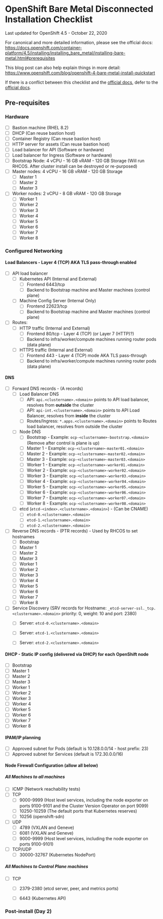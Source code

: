 # OpenShift Bare Metal Disconnected Installation Checklist

Last updated for OpenShift 4.5 - October 22, 2020

For canonical and more detailed information, please see the official docs:  https://docs.openshift.com/container-platform/4.5/installing/installing_bare_metal/installing-bare-metal.html#prerequisites

This blog post can also help explain things in more detail:  https://www.openshift.com/blog/openshift-4-bare-metal-install-quickstart

If there is a conflict between this checklist and the [official docs](https://docs.openshift.com/container-platform/4.5/installing/installing_bare_metal/installing-bare-metal.html#prerequisites), defer to the [official docs](https://docs.openshift.com/container-platform/4.5/installing/installing_bare_metal/installing-bare-metal.html#prerequisites).

## Pre-requisites

### Hardware

- [ ] Bastion machine (RHEL 8.2)
- [ ] DHCP (Can reuse bastion host)
- [ ] Container Registry (Can reuse bastion host)
- [ ] HTTP server for assets (Can reuse bastion host)
- [ ] Load balancer for API (Software or hardware)
- [ ] Load balancer for Ingress (Software or hardware)
- [ ] Bootstrap Node: 4 vCPU - 16 GB vRAM - 120 GB Storage (Will run RHCOS. After cluster install can be destroyed or re-purposed)
- [ ] Master nodes: 4 vCPU - 16 GB vRAM - 120 GB Storage
  - [ ] Master 1
  - [ ] Master 2
  - [ ] Master 3
- [ ] Worker nodes: 2 vCPU - 8 GB vRAM - 120 GB Storage
  - [ ] Worker 1
  - [ ] Worker 2
  - [ ] Worker 3
  - [ ] Worker 4
  - [ ] Worker 5
  - [ ] Worker 6
  - [ ] Worker 7
  - [ ] Worker 8

### Configured Networking

#### Load Balancers - Layer 4 (TCP) AKA TLS pass-through enabled

- [ ] API load balancer
  - [ ] Kubernetes API (Internal and External)
    - [ ] Frontend 6443/tcp
    - [ ] Backend to Bootstrap machine and Master machines (control plane)
  - [ ] Machine Config Server (Internal Only)
    - [ ] Frontend 22623/tcp
    - [ ] Backend to Bootstrap machine and Master machines (control plane)
- [ ] Routes:
  - [ ] HTTP traffic (Internal and External)
    - [ ] Frontend 80/tcp - Layer 4 (TCP) (or Layer 7 (HTTP)?)
    - [ ] Backend to infra/worker/compute machines running router pods (data plane)
  - [ ] HTTPS traffic (Internal and External)
    - [ ] Frontend 443 - Layer 4 (TCP) mode AKA TLS pass-through
    - [ ] Backend to infra/worker/compute machines running router pods (data plane)

#### DNS

- [ ] Forward DNS records - (A records)
  - [ ] Load Balancer DNS
    - [ ] API: `api.<clustername>.<domain>` points to API load balancer, resolves from **outside** the cluster
    - [ ] API: `api-int.<clustername>.<domain>` points to API Load Balancer, resolves from **inside** the cluster
    - [ ] Routes/Ingress: `*.apps.<clustername>.<domain>` points to Routes load balancer, resolves from outside the cluster
  - [ ] Node DNS
    - [ ] Bootstrap - Example: `ocp-<clustername>-bootstrap.<domain>` (Remove after control is plane is up)
    - [ ] Master 1 - Example: `ocp-<clustername>-master01.<domain>`
    - [ ] Master 2 - Example: `ocp-<clustername>-master02.<domain>`
    - [ ] Master 3 - Example: `ocp-<clustername>-master03.<domain>`
    - [ ] Worker 1 - Example: `ocp-<clustername>-worker01.<domain>`
    - [ ] Worker 2 - Example: `ocp-<clustername>-worker02.<domain>`
    - [ ] Worker 3 - Example: `ocp-<clustername>-worker03.<domain>`
    - [ ] Worker 4 - Example: `ocp-<clustername>-worker04.<domain>`
    - [ ] Worker 5 - Example: `ocp-<clustername>-worker05.<domain>`
    - [ ] Worker 6 - Example: `ocp-<clustername>-worker06.<domain>`
    - [ ] Worker 7 - Example: `ocp-<clustername>-worker07.<domain>`
    - [ ] Worker 8 - Example: `ocp-<clustername>-worker08.<domain>`
  - [ ] etcd (`etcd-<index>.<clustername>.<domain>`) - (Can be CNAME)
    - [ ] `etcd-0.<clustername>.<domain>`
    - [ ] `etcd-1.<clustername>.<domain>`
    - [ ] `etcd-2.<clustername>.<domain>`
- [ ] Reverse DNS records - (PTR records) - Used by RHCOS to set hostnames
  - [ ] Bootstrap
  - [ ] Master 1
  - [ ] Master 2
  - [ ] Master 3
  - [ ] Worker 1
  - [ ] Worker 2
  - [ ] Worker 3
  - [ ] Worker 4
  - [ ] Worker 5
  - [ ] Worker 6
  - [ ] Worker 7
  - [ ] Worker 8
- [ ] Service Discovery (SRV records for Hostname: `_etcd-server-ssl._tcp.<clustername>.<domain>` priority: 0, weight: 10 and port: 2380)
  - [ ] Server: `etcd-0.<clustername>.<domain>`
  - [ ] Server: `etcd-1.<clustername>.<domain>`
  - [ ] Server: `etcd-2.<clustername>.<domain>`


#### DHCP - Static IP config (delivered via DHCP) for each OpenShift node
- [ ] Bootstrap
- [ ] Master 1
- [ ] Master 2
- [ ] Master 3
- [ ] Worker 1
- [ ] Worker 2
- [ ] Worker 3
- [ ] Worker 4
- [ ] Worker 5
- [ ] Worker 6
- [ ] Worker 7
- [ ] Worker 8

#### IPAM/IP planning

- [ ] Approved subnet for Pods (default is 10.128.0.0/14 - host prefix: 23)
- [ ] Approved subnet for Services (default is 172.30.0.0/16)

#### Node Firewall Configuration (allow all below)

##### All Machines to all machines

- [ ] ICMP (Network reachability tests)
- [ ] TCP
  - [ ] 9000-9999 (Host level services, including the node exporter on ports 9100-9101 and the Cluster Version Operator on port 9099)
  - [ ] 10250-10259 (The default ports that Kubernetes reserves)
  - [ ] 10256 (openshift-sdn)
- [ ] UDP
  - [ ] 4789 (VXLAN and Geneve)
  - [ ] 6081 (VXLAN and Geneve)
  - [ ] 9000-9999 (Host level services, including the node exporter on ports 9100-9101)
- [ ] TCP/UDP
  - [ ] 30000-32767 (Kubernetes NodePort)

##### All Machines to Control Plane machines

- [ ] TCP
  - [ ] 2379-2380 (etcd server, peer, and metrics ports)
  - [ ] 6443 (Kubernetes API)


### Post-install (Day 2)


